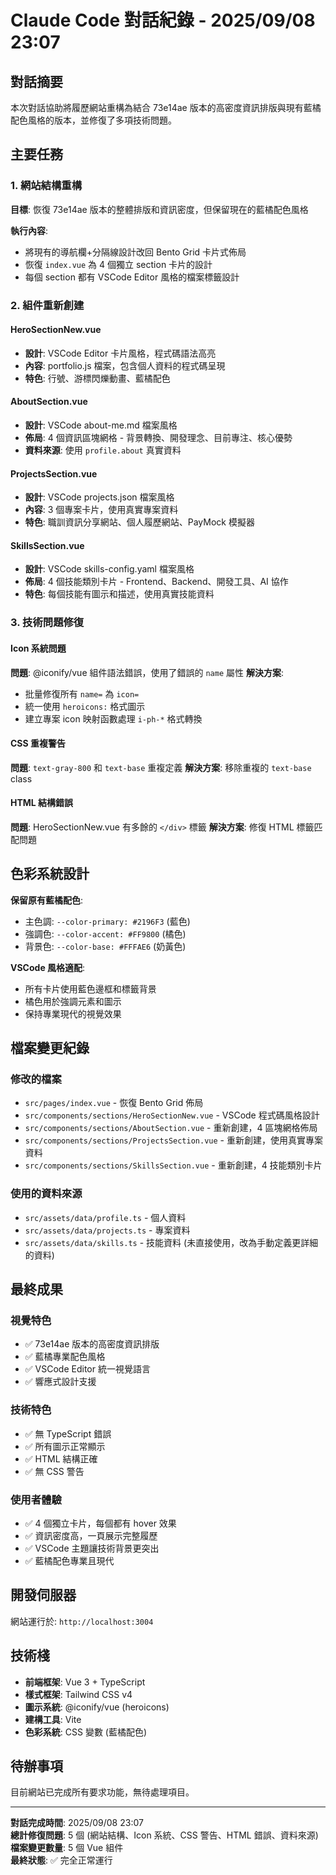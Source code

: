 # Claude Code 對話紀錄 - 2025/09/08 23:07

## 對話摘要

本次對話協助將履歷網站重構為結合 73e14ae 版本的高密度資訊排版與現有藍橘配色風格的版本，並修復了多項技術問題。

## 主要任務

### 1. 網站結構重構

**目標**: 恢復 73e14ae 版本的整體排版和資訊密度，但保留現在的藍橘配色風格

**執行內容**:
- 將現有的導航欄+分隔線設計改回 Bento Grid 卡片式佈局
- 恢復 `index.vue` 為 4 個獨立 section 卡片的設計
- 每個 section 都有 VSCode Editor 風格的檔案標籤設計

### 2. 組件重新創建

#### HeroSectionNew.vue
- **設計**: VSCode Editor 卡片風格，程式碼語法高亮
- **內容**: portfolio.js 檔案，包含個人資料的程式碼呈現
- **特色**: 行號、游標閃爍動畫、藍橘配色

#### AboutSection.vue  
- **設計**: VSCode about-me.md 檔案風格
- **佈局**: 4 個資訊區塊網格 - 背景轉換、開發理念、目前專注、核心優勢
- **資料來源**: 使用 `profile.about` 真實資料

#### ProjectsSection.vue
- **設計**: VSCode projects.json 檔案風格  
- **內容**: 3 個專案卡片，使用真實專案資料
- **特色**: 職訓資訊分享網站、個人履歷網站、PayMock 模擬器

#### SkillsSection.vue
- **設計**: VSCode skills-config.yaml 檔案風格
- **佈局**: 4 個技能類別卡片 - Frontend、Backend、開發工具、AI 協作
- **特色**: 每個技能有圖示和描述，使用真實技能資料

### 3. 技術問題修復

#### Icon 系統問題
**問題**: @iconify/vue 組件語法錯誤，使用了錯誤的 `name` 屬性
**解決方案**: 
- 批量修復所有 `name=` 為 `icon=`
- 統一使用 `heroicons:` 格式圖示
- 建立專案 icon 映射函數處理 `i-ph-*` 格式轉換

#### CSS 重複警告
**問題**: `text-gray-800` 和 `text-base` 重複定義
**解決方案**: 移除重複的 `text-base` class

#### HTML 結構錯誤
**問題**: HeroSectionNew.vue 有多餘的 `</div>` 標籤
**解決方案**: 修復 HTML 標籤匹配問題

## 色彩系統設計

**保留原有藍橘配色**:
- 主色調: `--color-primary: #2196F3` (藍色)
- 強調色: `--color-accent: #FF9800` (橘色) 
- 背景色: `--color-base: #FFFAE6` (奶黃色)

**VSCode 風格適配**:
- 所有卡片使用藍色邊框和標籤背景
- 橘色用於強調元素和圖示
- 保持專業現代的視覺效果

## 檔案變更紀錄

### 修改的檔案
- `src/pages/index.vue` - 恢復 Bento Grid 佈局
- `src/components/sections/HeroSectionNew.vue` - VSCode 程式碼風格設計
- `src/components/sections/AboutSection.vue` - 重新創建，4 區塊網格佈局  
- `src/components/sections/ProjectsSection.vue` - 重新創建，使用真實專案資料
- `src/components/sections/SkillsSection.vue` - 重新創建，4 技能類別卡片

### 使用的資料來源
- `src/assets/data/profile.ts` - 個人資料
- `src/assets/data/projects.ts` - 專案資料
- `src/assets/data/skills.ts` - 技能資料 (未直接使用，改為手動定義更詳細的資料)

## 最終成果

### 視覺特色
- ✅ 73e14ae 版本的高密度資訊排版
- ✅ 藍橘專業配色風格  
- ✅ VSCode Editor 統一視覺語言
- ✅ 響應式設計支援

### 技術特色  
- ✅ 無 TypeScript 錯誤
- ✅ 所有圖示正常顯示
- ✅ HTML 結構正確
- ✅ 無 CSS 警告

### 使用者體驗
- ✅ 4 個獨立卡片，每個都有 hover 效果
- ✅ 資訊密度高，一頁展示完整履歷
- ✅ VSCode 主題讓技術背景更突出
- ✅ 藍橘配色專業且現代

## 開發伺服器

網站運行於: `http://localhost:3004`

## 技術棧

- **前端框架**: Vue 3 + TypeScript
- **樣式框架**: Tailwind CSS v4
- **圖示系統**: @iconify/vue (heroicons)
- **建構工具**: Vite
- **色彩系統**: CSS 變數 (藍橘配色)

## 待辦事項

目前網站已完成所有要求功能，無待處理項目。

---

**對話完成時間**: 2025/09/08 23:07  
**總計修復問題**: 5 個 (網站結構、Icon 系統、CSS 警告、HTML 錯誤、資料來源)  
**檔案變更數量**: 5 個 Vue 組件  
**最終狀態**: ✅ 完全正常運行